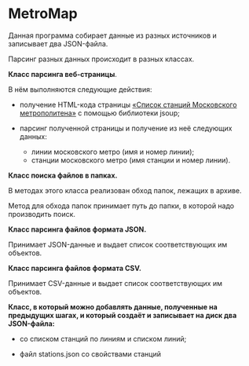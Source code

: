 # MetroMap

  
Данная программа собирает данные из разных источников и записывает два JSON-файла.  

Парсинг разных данных происходит в разных классах. 

**Класс парсинга веб-страницы**.   

В нём выполняются следующие действия:  

- получение HTML-кода страницы [«Список станций Московского метрополитена»](https://skillbox-java.github.io) с помощью библиотеки jsoup;  

- парсинг полученной страницы и получение из неё следующих данных:
  + линии московского метро (имя и номер линии);
  + станции московского метро (имя станции и номер линии).


**Класс поиска файлов в папках.**  

В методах этого класса реализован обход папок, лежащих в архиве.     

Метод для обхода папок принимает путь до папки, в которой надо производить поиск.  

**Класс парсинга файлов формата JSON.**   

Принимает JSON-данные и выдает список соответствующих им объектов.  

**Класс парсинга файлов формата CSV.**   

Принимает CSV-данные и выдает список соответствующих им объектов.  

**Класс, в который можно добавлять данные, полученные на предыдущих шагах, и который создаёт и записывает на диск два JSON-файла:**   

- со списком станций по линиям и списком линий;  

- файл stations.json со свойствами станций
